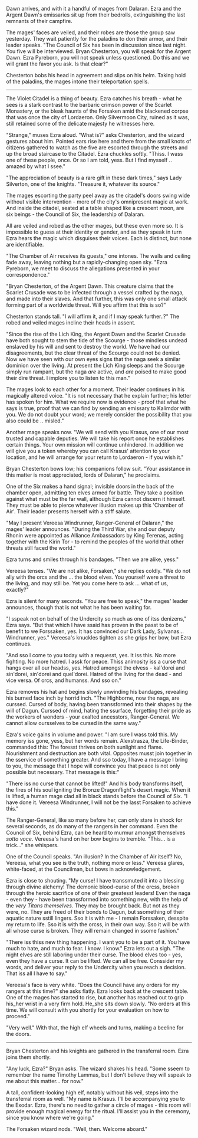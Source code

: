 Dawn arrives, and with it a handful of mages from Dalaran. Ezra and the Argent Dawn's emissaries sit up from their bedrolls, extinguishing the last remnants of their campfire.

The mages' faces are veiled, and their robes are those the group saw yesterday. They wait patiently for the paladins to don their armor, and their leader speaks. "The Council of Six has been in discussion since last night. You five will be interviewed. Bryan Chesterton, you will speak for the Argent Dawn. Ezra Pyreborn, you will not speak unless questioned. Do this and we will grant the favor you ask. Is that clear?"

Chesterton bobs his head in agreement and slips on his helm. Taking hold of the paladins, the mages intone their teleportation spells.

---

The Violet Citadel is a thing of beauty. Ezra catches his breath - what he sees is a stark contrast to the barbaric crimson power of the Scarlet Monastery, or the bleak haunts of the Forsaken amid the blackened corpse that was once the city of Lordaeron. Only Silvermoon City, ruined as it was, still retained some of the delicate majesty he witnesses here.

"Strange," muses Ezra aloud. "What is?" asks Chesterton, and the wizard gestures about him. Pointed ears rise here and there from the small knots of citizens gathered to watch as the five are escorted through the streets and up the broad staircase to the Citadel. Ezra chuckles softly. "Thiss. I wass one of these people, once. Or so I am told, yess. But I find mysself .. amazed by what I ssee."

"The appreciation of beauty is a rare gift in these dark times," says Lady Silverton, one of the knights. "Treasure it, whatever its source."

The mages escorting the party peel away as the citadel's doors swing wide without visible intervention - more of the city's omnipresent magic at work. And inside the citadel, seated at a table shaped like a crescent moon, are six beings - the Council of Six, the leadership of Dalaran.

All are veiled and robed as the other mages, but these even more so. It is impossible to guess at their identity or gender, and as they speak in turn Ezra hears the magic which disguises their voices. Each is distinct, but none are identifiable.

"The Chamber of Air receives its guests," one intones. The walls and ceiling fade away, leaving nothing but a rapidly-changing open sky. "Ezra Pyreborn, we meet to discuss the allegations presented in your correspondence."

"Bryan Chesterton, of the Argent Dawn. This creature claims that the Scarlet Crusade was to be infected through a vessel crafted by the naga, and made into their slaves. And that further, this was only one small attack forming part of a worldwide threat. Will you affirm that this is so?"

Chesterton stands tall. "I will affirm it, and if I may speak further..?" The robed and veiled mages incline their heads in assent.

"Since the rise of the Lich King, the Argent Dawn and the Scarlet Crusade have both sought to stem the tide of the Scourge - those mindless undead enslaved by his will and sent to destroy the world. We have had our disagreements, but the clear threat of the Scourge could not be denied. Now we have seen with our own eyes signs that the naga seek a similar dominion over the living. At present the Lich King sleeps and the Scourge simply run rampant, but the naga _are_ active, and _are_ poised to make good their dire threat. I implore you to listen to this man."

The mages look to each other for a moment. Their leader continues in his magically altered voice. "It is not necessary that he explain further; his letter has spoken for him. What we require now is evidence - proof that what he says is true, proof that we can find by sending an emissary to Kalimdor with you. We do not doubt your word; we merely consider the possibility that you also could be .. misled."

Another mage speaks now. "We will send with you Krasus, one of our most trusted and capable deputies. We will take his report once he establishes certain things. Your own mission will continue unhindered. In addition we will give you a token whereby you can call Krasus' attention to your location, and he will arrange for your return to Lordaeron - if you wish it."

Bryan Chesterton bows low; his companions follow suit. "Your assistance in this matter is most appreciated, lords of Dalaran," he proclaims.

One of the Six makes a hand signal; invisible doors in the back of the chamber open, admitting ten elves armed for battle. They take a position against what must be the far wall, although Ezra cannot discern it himself. They must be able to pierce whatever illusion makes up this 'Chamber of Air'. Their leader presents herself with a stiff salute.

"May I present Vereesa Windrunner, Ranger-General of Dalaran," the mages' leader announces. "During the Third War, she and our deputy Rhonin were appointed as Alliance Ambassadors by King Terenas, acting together with the Kirin Tor - to remind the peoples of the world that other threats still faced the world."

Ezra turns and smiles through his bandages. "Then we are alike, yess."

Vereesa tenses. "We are not alike, Forsaken," she replies coldly. "We do not ally with the orcs and the ... the blood elves. You yourself were a threat to the living, and may still be. Yet you come here to ask ... what of us, exactly?"

Ezra is silent for many seconds. "You are free to speak," the mages' leader announces, though that is not what he has been waiting for.

"I sspeak not on behalf of the Undercity so much as one of itss denizens," Ezra says. "But that which I have ssaid has proven in the passt to be of benefit to we Forssaken, yes. It has convinced our Dark Lady, Sylvanas... Windrunner, yes." Vereesa's knuckles tighten as she grips her bow, but Ezra continues.

"And sso I come to you today with a requesst, yes. It iss this. No more fighting. No more hatred. I assk for peace. Thiss animosity iss a curse that hangs over all our headss, yes. Hatred amongst the elvess - kal'dorei and sin'dorei, sin'dorei and quel'dorei. Hatred of the living for the dead - and vice versa. Of orcs, and humanss. And sso on."

Ezra removes his hat and begins slowly unwinding his bandages, revealing his burned face inch by horrid inch. "The Highborne, now the naga, are curssed. Cursed of body, having been transsformed into their shapes by the will of Dagun. Curssed of mind, hating the ssurface, forgetting their pride as the workers of wonders - your exalted ancesstors, Ranger-General. We cannot allow oursselves to be cursed in the same way."

Ezra's voice gains in volume and power. "I am sure I wass told this. My memory iss gone, yess, but her words remain. Alexstrasza, the Life-Binder, commanded this: The foresst thrives on both sunlight and flame. Nourishment and destruction are both vital. Opposites musst join together in the sservice of something greater. And sso today, I have a message I bring to you, the message that I hope will convince you that peace is not only possible but necessary. That message is this:"

"There iss no curse that cannot be lifted!" And his body transforms itself, the fires of his soul igniting the Bronze Dragonflight's desert magic. When it is lifted, a human mage clad all in black stands before the Council of Six. "I have done it. Vereesa Windrunner, I will not be the lasst Forsaken to achieve this."

The Ranger-General, like so many before her, can only stare in shock for several seconds, as do many of the rangers in her command. Even the Council of Six, behind Ezra, can be heard to murmur amongst themselves _sotto voce_. Vereesa's hand on her bow begins to tremble. "This... is a trick..." she whispers.

One of the Council speaks. "An illusion? In the Chamber of Air itself? No, Vereesa, what you see is the truth, nothing more or less." Vereesa glares, white-faced, at the Councilman, but bows in acknowledgement.

Ezra is close to shouting. "My curse! I have transsmuted it into a blessing through divine alchemy! The demonic blood-curse of the orcss, broken through the heroic sacrifice of one of their greatesst leaders! Even the naga - even they - have been transsformed into something new, with the help of the _very Titans themselves_. They may be brought back. But not as they were, no. They are freed of their bonds to Dagun, but ssomething of their aquatic nature sstill lingers. Sso it is with me - I remain Forssaken, desspite my return to life. Sso it is with the orcss, in their own way. Sso it will be with all whose curse is broken. They will remain changed in ssome fashion."

"There iss thiss new thing happening. I want you to be a part of it. You have much to hate, and much to fear. I know. I know." Ezra lets out a sigh. "The night elves are still laboring under their curse. The blood elves too - yes, even they have a curse. It can be lifted. We can all be free. Conssider my words, and deliver your reply to the Undercity when you reach a decision. That iss all I have to say."

Vereesa's face is very white. "Does the Council have any orders for my rangers at this time?" she asks flatly. Ezra looks back at the crescent table. One of the mages has started to rise, but another has reached out to grip his_her wrist in a very firm hold. He_she sits down slowly. "No orders at this time. We will consult with you shortly for your evaluation on how to proceed."

"Very well." With that, the high elf wheels and turns, making a beeline for the doors.

---

Bryan Chesterton and his knights are gathered in the transferral room. Ezra joins them shortly.

"Any luck, Ezra?" Bryan asks. The wizard shakes his head. "Some sseem to remember the name Timothy Lammas, but I don't believe they will sspeak to me about this matter... for now."

A tall, confident-looking high elf, notably without his veil, steps into the transferral room as well. "My name is Krasus. I'll be accompanying you to the Exodar. Ezra, there's no need to gather a circle of mages - this room will provide enough magical energy for the ritual. I'll assist you in the ceremony, since you know where we're going."

The Forsaken wizard nods. "Well, then. Welcome aboard."